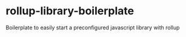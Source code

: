# rollup-library-boilerplate
Boilerplate to easily start a preconfigured javascript library with rollup
